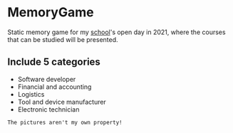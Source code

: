 # MemoryGame

Static memory game for my [school](https://ntszki.hu)'s open day in 2021, where the courses that can be studied will be presented.

## Include 5 categories

- Software developer
- Financial and accounting
- Logistics
- Tool and device manufacturer
- Electronic technician

``` The pictures aren't my own property! ```
